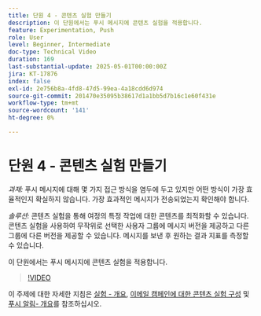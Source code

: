 ```yaml
---
title: 단원 4 - 콘텐츠 실험 만들기
description: 이 단원에서는 푸시 메시지에 콘텐츠 실험을 적용합니다.
feature: Experimentation, Push
role: User
level: Beginner, Intermediate
doc-type: Technical Video
duration: 169
last-substantial-update: 2025-05-01T00:00:00Z
jira: KT-17876
index: false
exl-id: 2e756b8a-4fd8-47d5-99ea-4a18cdd6d974
source-git-commit: 201470e35095b38617d1a1bb5d7b16c1e60f431e
workflow-type: tm+mt
source-wordcount: '141'
ht-degree: 0%

---
```


# 단원 4 - 콘텐츠 실험 만들기

*과제:* 푸시 메시지에 대해 몇 가지 접근 방식을 염두에 두고 있지만 어떤 방식이 가장 효율적인지 확실하지 않습니다. 가장 효과적인 메시지가 전송되었는지 확인해야 합니다. 

*솔루션:* 콘텐츠 실험을 통해 여정의 특정 작업에 대한 콘텐츠를 최적화할 수 있습니다. 콘텐츠 실험을 사용하여 무작위로 선택한 사용자 그룹에 메시지 버전을 제공하고 다른 그룹에 다른 버전을 제공할 수 있습니다. 메시지를 보낸 후 원하는 결과 지표를 측정할 수 있습니다.

이 단원에서는 푸시 메시지에 콘텐츠 실험을 적용합니다.

>[!VIDEO](https://video.tv.adobe.com/v/3457924/?learn=on&enablevpops)


이 주제에 대한 자세한 지침은 [실험 - 개요](/help/experimentation/introduction-to-experimentation.md), [이메일 캠페인에 대한 콘텐츠 실험 구성](/help/experimentation/content-experiments-for-emails.md) 및 [푸시 알림- 개요](/help/channels/push-notifications-overview.md)를 참조하십시오.
